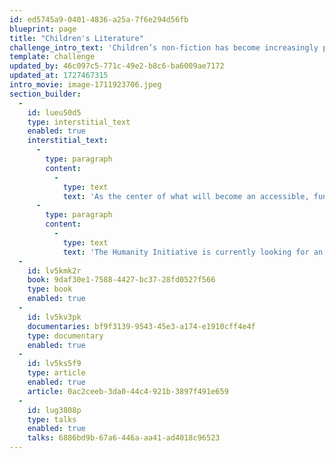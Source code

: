 ```yaml
---
id: ed5745a9-0401-4836-a25a-7f6e294d56fb
blueprint: page
title: "Children's Literature"
challenge_intro_text: 'Children’s non-fiction has become increasingly popular over the last ten years. New books cover the changes Earth is undergoing and the necessity of caring for it. Subjects also include human rights, wildlife, sports, cultural differences, and a variety of other humanitarian issues and concerns.'
template: challenge
updated_by: 46c097c5-771c-49e2-b8c6-ba6009ae7172
updated_at: 1727467315
intro_movie: image-1711923706.jpeg
section_builder:
  -
    id: lueu50d5
    type: interstitial_text
    enabled: true
    interstitial_text:
      -
        type: paragraph
        content:
          -
            type: text
            text: 'As the center of what will become an accessible, fun, interactive and instructive oasis for children, here is our collection of the best of children’s non-fiction literature.  '
      -
        type: paragraph
        content:
          -
            type: text
            text: 'The Humanity Initiative is currently looking for an intern or two to help expand this collection across the continents. Please contact peace@ourhumanity.org if you are interested. '
  -
    id: lv5kmk2r
    book: 9daf30e1-7588-4427-bc37-28fd0527f566
    type: book
    enabled: true
  -
    id: lv5kv3pk
    documentaries: bf9f3139-9543-45e3-a174-e1910cff4e4f
    type: documentary
    enabled: true
  -
    id: lv5ks5f9
    type: article
    enabled: true
    article: 0ac2ceeb-3da0-44c4-921b-3897f491e659
  -
    id: lug3808p
    type: talks
    enabled: true
    talks: 6886bd9b-67a6-446a-aa41-ad4018c96523
---
```

